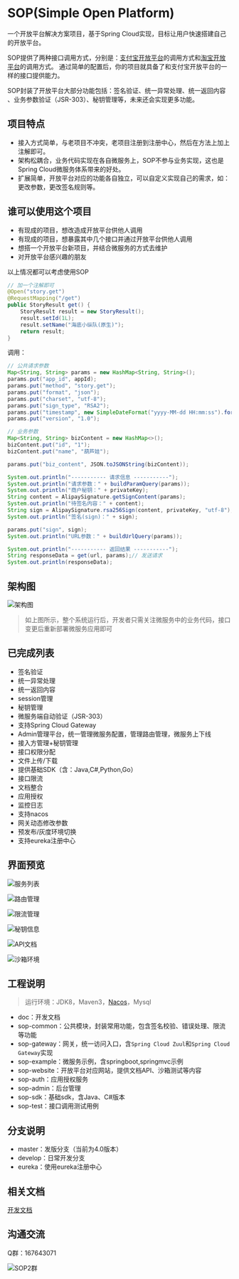 # SOP(Simple Open Platform)

一个开放平台解决方案项目，基于Spring Cloud实现，目标让用户快速搭建自己的开放平台。

SOP提供了两种接口调用方式，分别是：[支付宝开放平台](https://docs.open.alipay.com/api)的调用方式和[淘宝开放平台](http://open.taobao.com/api.htm?docId=285&docType=2)的调用方式。
通过简单的配置后，你的项目就具备了和支付宝开放平台的一样的接口提供能力。

SOP封装了开放平台大部分功能包括：签名验证、统一异常处理、统一返回内容 、业务参数验证（JSR-303）、秘钥管理等，未来还会实现更多功能。

## 项目特点

- 接入方式简单，与老项目不冲突，老项目注册到注册中心，然后在方法上加上注解即可。
- 架构松耦合，业务代码实现在各自微服务上，SOP不参与业务实现，这也是Spring Cloud微服务体系带来的好处。
- 扩展简单，开放平台对应的功能各自独立，可以自定义实现自己的需求，如：更改参数，更改签名规则等。

## 谁可以使用这个项目

- 有现成的项目，想改造成开放平台供他人调用
- 有现成的项目，想暴露其中几个接口并通过开放平台供他人调用
- 想搭一个开放平台新项目，并结合微服务的方式去维护
- 对开放平台感兴趣的朋友

以上情况都可以考虑使用SOP

```java
// 加一个注解即可
@Open("story.get")
@RequestMapping("/get")
public StoryResult get() {
    StoryResult result = new StoryResult();
    result.setId(1L);
    result.setName("海底小纵队(原生)");
    return result;
}
```

调用：

```java
// 公共请求参数
Map<String, String> params = new HashMap<String, String>();
params.put("app_id", appId);
params.put("method", "story.get");
params.put("format", "json");
params.put("charset", "utf-8");
params.put("sign_type", "RSA2");
params.put("timestamp", new SimpleDateFormat("yyyy-MM-dd HH:mm:ss").format(new Date()));
params.put("version", "1.0");

// 业务参数
Map<String, String> bizContent = new HashMap<>();
bizContent.put("id", "1");
bizContent.put("name", "葫芦娃");

params.put("biz_content", JSON.toJSONString(bizContent));

System.out.println("----------- 请求信息 -----------");
System.out.println("请求参数：" + buildParamQuery(params));
System.out.println("商户秘钥：" + privateKey);
String content = AlipaySignature.getSignContent(params);
System.out.println("待签名内容：" + content);
String sign = AlipaySignature.rsa256Sign(content, privateKey, "utf-8");
System.out.println("签名(sign)：" + sign);

params.put("sign", sign);
System.out.println("URL参数：" + buildUrlQuery(params));

System.out.println("----------- 返回结果 -----------");
String responseData = get(url, params);// 发送请求
System.out.println(responseData);
```

## 架构图

![架构图](https://images.gitee.com/uploads/images/2019/1227/145216_c9b45109_332975.png "sop3.png")

> 如上图所示，整个系统运行后，开发者只需关注微服务中的业务代码，接口变更后重新部署微服务应用即可

## 已完成列表

- 签名验证
- 统一异常处理
- 统一返回内容
- session管理
- 秘钥管理
- 微服务端自动验证（JSR-303）
- 支持Spring Cloud Gateway
- Admin管理平台，统一管理微服务配置，管理路由管理，微服务上下线
- 接入方管理+秘钥管理
- 接口权限分配
- 文件上传/下载
- 提供基础SDK（含：Java,C#,Python,Go）
- 接口限流
- 文档整合
- 应用授权
- 监控日志
- 支持nacos
- 网关动态修改参数
- 预发布/灰度环境切换
- 支持eureka注册中心

## 界面预览

![服务列表](https://images.gitee.com/uploads/images/2019/0711/174825_2856281f_332975.png "服务列表")

![路由管理](https://images.gitee.com/uploads/images/2019/0711/174843_1648591c_332975.png "路由管理")

![限流管理](https://images.gitee.com/uploads/images/2019/0711/174900_9315cc8e_332975.png "限流管理")

![秘钥信息](https://images.gitee.com/uploads/images/2019/0711/174921_bd817533_332975.png "秘钥信息")

![API文档](https://images.gitee.com/uploads/images/2019/0711/174939_97886883_332975.png "API文档")

![沙箱环境](https://images.gitee.com/uploads/images/2019/0711/175226_3f69346a_332975.png "沙箱环境")

## 工程说明

> 运行环境：JDK8，Maven3，[Nacos](https://nacos.io/zh-cn/docs/what-is-nacos.html)，Mysql

- doc：开发文档
- sop-common：公共模块，封装常用功能，包含签名校验、错误处理、限流等功能
- sop-gateway：网关，统一访问入口，含`Spring Cloud Zuul`和`Spring Cloud Gateway`实现
- sop-example：微服务示例，含springboot,springmvc示例
- sop-website：开放平台对应网站，提供文档API、沙箱测试等内容
- sop-auth：应用授权服务
- sop-admin：后台管理
- sop-sdk：基础sdk，含Java、C#版本
- sop-test：接口调用测试用例

## 分支说明

- master：发版分支（当前为4.0版本）
- develop：日常开发分支
- eureka：使用eureka注册中心

## 相关文档

[开发文档](http://durcframework.gitee.io/sop)

## 沟通交流

Q群：167643071

![SOP2群](https://images.gitee.com/uploads/images/2020/0203/103119_bdf84eb6_332975.png "SOP2群.png")
